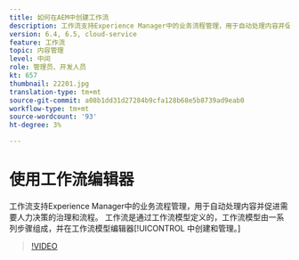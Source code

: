 ```yaml
---
title: 如何在AEM中创建工作流
description: 工作流支持Experience Manager中的业务流程管理，用于自动处理内容并促进需要人力决策的治理和流程。
version: 6.4, 6.5, cloud-service
feature: 工作流
topic: 内容管理
level: 中间
role: 管理员、开发人员
kt: 657
thumbnail: 22201.jpg
translation-type: tm+mt
source-git-commit: a08b1dd31d27284b9cfa128b68e5b8739ad9eab0
workflow-type: tm+mt
source-wordcount: '93'
ht-degree: 3%

---
```



# 使用工作流编辑器

工作流支持Experience Manager中的业务流程管理，用于自动处理内容并促进需要人力决策的治理和流程。 工作流是通过工作流模型定义的，工作流模型由一系列步骤组成，并在工作流模型编辑器[!UICONTROL 中创建和管理。]

>[!VIDEO](https://video.tv.adobe.com/v/22201/?quality=12&learn=on)
